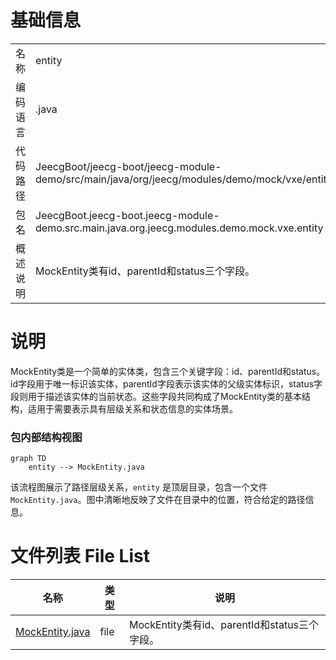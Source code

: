# 基础信息

|      |      |
|------|------|
| 名称 | entity |
| 编码语言 | .java |
| 代码路径 | JeecgBoot/jeecg-boot/jeecg-module-demo/src/main/java/org/jeecg/modules/demo/mock/vxe/entity |
| 包名 | JeecgBoot.jeecg-boot.jeecg-module-demo.src.main.java.org.jeecg.modules.demo.mock.vxe.entity |
| 概述说明 | MockEntity类有id、parentId和status三个字段。 |

# 说明

MockEntity类是一个简单的实体类，包含三个关键字段：id、parentId和status。id字段用于唯一标识该实体，parentId字段表示该实体的父级实体标识，status字段则用于描述该实体的当前状态。这些字段共同构成了MockEntity类的基本结构，适用于需要表示具有层级关系和状态信息的实体场景。


### 包内部结构视图

```mermaid
graph TD
    entity --> MockEntity.java
```

该流程图展示了路径层级关系，`entity` 是顶层目录，包含一个文件 `MockEntity.java`。图中清晰地反映了文件在目录中的位置，符合给定的路径信息。

# 文件列表 File List

| 名称   | 类型  | 说明 |
|-------|------|-------------|
| [MockEntity.java](MockEntity.md) | file | MockEntity类有id、parentId和status三个字段。 |


